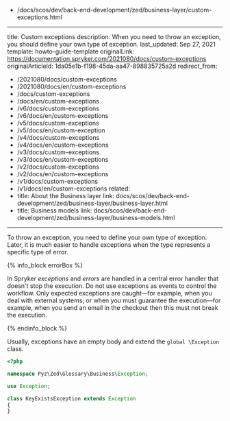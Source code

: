   - /docs/scos/dev/back-end-development/zed/business-layer/custom-exceptions.html
---
title: Custom exceptions
description: When you need to throw an exception, you should define your own type of exception.
last_updated: Sep 27, 2021
template: howto-guide-template
originalLink: https://documentation.spryker.com/2021080/docs/custom-exceptions
originalArticleId: 1da05e1b-f198-45da-aa47-898835725a2d
redirect_from:
  - /2021080/docs/custom-exceptions
  - /2021080/docs/en/custom-exceptions
  - /docs/custom-exceptions
  - /docs/en/custom-exceptions
  - /v6/docs/custom-exceptions
  - /v6/docs/en/custom-exceptions
  - /v5/docs/custom-exceptions
  - /v5/docs/en/custom-exception
  - /v4/docs/custom-exceptions
  - /v4/docs/en/custom-exceptions
  - /v3/docs/custom-exceptions
  - /v3/docs/en/custom-exceptions
  - /v2/docs/custom-exceptions
  - /v2/docs/en/custom-exceptions
  - /v1/docs/custom-exceptions
  - /v1/docs/en/custom-exceptions
related:
  - title: About the Business layer
    link: docs/scos/dev/back-end-development/zed/business-layer/business-layer.html
  - title: Business models
    link: docs/scos/dev/back-end-development/zed/business-layer/business-models.html
---

To throw an exception, you need to define your own type of exception. Later, it is much easier to handle exceptions when the type represents a specific type of error.

{% info_block errorBox %}

In Spryker *exceptions* and *errors* are handled in a central error handler that doesn't stop the execution. Do not use exceptions as events to control the workflow. Only expected exceptions are caught—for example, when you deal with external systems; or when you must guarantee the execution—for example, when you send an email in the checkout then this must not break the execution.

{% endinfo_block %}

Usually, exceptions have an empty body and extend the `global \Exception` class.

```php
<?php

namespace Pyz\Zed\Glossary\Business\Exception;

use Exception;

class KeyExistsException extends Exception
{
}
```
